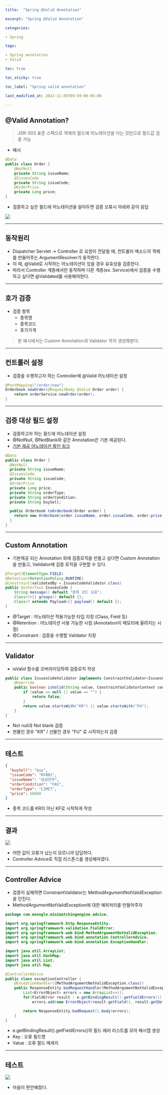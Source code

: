 ```yaml
---
title:  "Spring @Valid Annotation"

excerpt: "Spring @Valid Annotation"

categories:

- Spring

tags:

- Spring annotation
- Valid

toc: true

toc_sticky: true

toc_label: "Spring valid annotation"

last_modified_at: 2022-11-09T09:59:00-05:00

---
```


## @Valid Annotation?

> JSR-303 표준 스펙으로 객체의 필드에 어노테이션을 다는 것만으로 필드값 검증 가능
- 예시

~~~java
@Data
public class Order {
    @NotNull
    private String issueName;
    @IssuesCode
    private String issueCode;
    @OrderPrice
    private Long price;
}
~~~
- 검증하고 싶은 필드에 어노테이션을 달아두면 검증 오류시 아래와 같이 응답

![](/assets/images/spring/valid/response_example.png)

---

## 동작원리

- Dispatcher Servlet -> Controller 로 요청이 전달될 때, 컨트롤러 메소드의 객체를 만들어주는 ArgumentResolver가 동작한다.
- 이 때, @Valid로 시작하는 어노테이션이 있을 경우 유효성을 검증한다.
- 따라서 Controller 계층에서만 동작하며 다른 계층(ex. Service)에서 검증을 수행하고 싶다면 @Validated를 사용해야한다.
---

## 호가 검증

- 검증 항목
  - 종목명
  - 종목코드
  - 호가가격

> 본 예시에서는 Custom Annotation과 Validator 까지 생성해본다.

---

## 컨트롤러 설정

- 검증을 수행하고자 하는 Controller에 @Valid 어노테이션 설정
~~~java
@PostMapping("/order/new")
Orderbook newOrder(@RequestBody @Valid Order order) {
    return orderService.newOrder(order);
}
~~~
---

## 검증 대상 필드 설정

- 검증하고자 하는 필드에 어노테이션 설정
- @NotNull, @NotBlank와 같은 Annotation은 기본 제공된다.
- [기본 제공 어노테이션 확인 링크](https://reflectoring.io/bean-validation-with-spring-boot/)
~~~java
@Data
public class Order {
  @NotNull
  private String issueName;
  @IssuesCode
  private String issueCode;
  @OrderPrice
  private Long price;
  private String orderType;
  private String orderCondition;
  private String buySell;

  public Orderbook toOrderbook(Order order) {
    return new Orderbook(order.issueName, order.issueCode, order.price, order.orderType, order.orderCondition, order.buySell);
  }
}
~~~
---

## Custom Annotation

- 기본제공 되는 Annotation 외에 검증로직을 만들고 싶다면 Custom Annotation을 만들고, Validator에 검증 로직을 구현할 수 있다.
~~~java
@Target(ElementType.FIELD)
@Retention(RetentionPolicy.RUNTIME)
@Constraint(validatedBy = IssuesCodeValidator.class)
public @interface IssuesCode {
    String message() default "종목 코드 오류";
    Class<?>[] groups() default {};
    Class<? extends Payload>[] payload() default {};
}
~~~
- @Target : 어노테이션 적용가능한 타입 지정 (Class, Field 등)
- @Retention : 어노테이션 사용 가능한 시점 (Annotation이 메모리에 올려지는 시점)
- @Constraint : 검증을 수행할 Validator 지정

---

## Validator

- isValid 함수를 오버라이딩하여 검증로직 작성
~~~java
public class IssuesCodeValidator implements ConstraintValidator<IssuesCode, String> {
    @Override
    public boolean isValid(String value, ConstraintValidatorContext context) {
        if (value == null || value == "") {
            return false;
        }
        return value.startsWith("KR") || value.startsWith("FU");
    }
}
~~~
- Not null과 Not blank 검증
- 현물인 경우 "KR" / 선물인 경우 "FU" 로 시작하는지 검증

---

## 테스트

~~~json
{
  "buySell": "buy",
  "issueCode": "KF001",
  "issueName": "삼성전자",
  "orderCondition": "FAS",
  "orderType": "LIMIT",
  "price": 50000
}
~~~
- 종목 코드를 KR이 아닌 KF로 시작하게 작성

---

## 결과

![](/assets/images/spring/valid/response_ugly.png)
- 어떤 값이 오류가 났는지 모르니까 답답하다.
- Controller Advice로 직접 리스폰스를 생성해야겠다.

---

## Controller Advice

- 검증이 실패하면 ConstraintValidator는 MethodArgumentNotValidException을 던진다.
- MethodArgumentNotValidException에 대한 예외처리를 만들어주자

~~~java
package com.moongle.minimatchingengine.advice;

import org.springframework.http.ResponseEntity;
import org.springframework.validation.FieldError;
import org.springframework.web.bind.MethodArgumentNotValidException;
import org.springframework.web.bind.annotation.ControllerAdvice;
import org.springframework.web.bind.annotation.ExceptionHandler;

import java.util.ArrayList;
import java.util.HashMap;
import java.util.List;
import java.util.Map;

@ControllerAdvice
public class exceptionController {
    @ExceptionHandler({MethodArgumentNotValidException.class})
    public ResponseEntity badRequestHandler(MethodArgumentNotValidException e) {
        List<ErrorObject> errors = new ArrayList<>();
        for(FieldError result : e.getBindingResult().getFieldErrors())
            errors.add(new ErrorObject(result.getField(), result.getDefaultMessage()));

        return ResponseEntity.badRequest().body(errors);
    }
}
~~~
- e.getBindingResult().getFieldErrors()의 필드 에러 리스트를 모아 해시맵 생성
- Key : 오류 필드명
- Value : 오류 필드 메세지

---

## 테스트

![](/assets/images/spring/valid/response_ugly.png)

- 마음이 편안해졌다.
